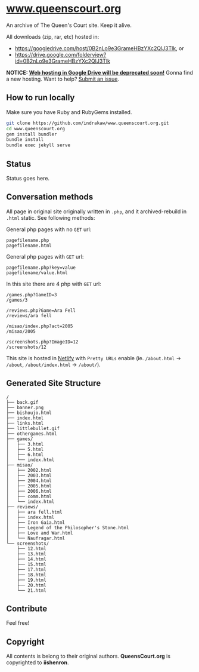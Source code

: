 # www.queenscourt.org
An archive of The Queen's Court site. Keep it alive.

All downloads (zip, rar, etc) hosted in:
- https://googledrive.com/host/0B2nLo9e3GrameHBzYXc2QlJ3Tlk, or
- https://drive.google.com/folderview?id=0B2nLo9e3GrameHBzYXc2QlJ3Tlk

**NOTICE: [Web hosting in Google Drive will be deprecated soon!](//googleappsupdates.blogspot.co.id/2015/08/deprecating-web-hosting-support-in.html)** Gonna find a new hosting. Want to help? [Submit an issue](//github.com/indrakaw/www.queenscourt.org/issues).

## How to run locally
Make sure you have Ruby and RubyGems installed.

```BASH
git clone https://github.com/indrakaw/www.queenscourt.org.git
cd www.queenscourt.org
gem install bundler
bundle install
bundle exec jekyll serve
```

## Status
Status goes here.

## Conversation methods
All page in original site originally written in `.php`, and it archived-rebuild in `.html` static. See following methods:

General php pages with no `GET` url:
```
pagefilename.php
pagefilename.html
```
General php pages with `GET` url:
```
pagefilename.php?key=value
pagefilename/value.html
```

In this site there are 4 php with `GET` url:
```
/games.php?GameID=3
/games/3

/reviews.php?Game=Ara Fell
/reviews/ara fell

/misao/index.php?act=2005
/misao/2005

/screenshots.php?ImageID=12
/screenshots/12
```

This site is hosted in [Netlify](//netlify.com) with `Pretty URLs` enable (ie. `/about.html` -> `/about`, `/about/index.html` -> `/about/`).

## Generated Site Structure
```
/
├── back.gif
├── banner.png
├── bishoujo.html
├── index.html
├── links.html
├── littlebullet.gif
├── othergames.html
├── games/
│   ├── 3.html
│   ├── 5.html
│   ├── 6.html
│   └── index.html
├── misao/
│   ├── 2002.html
│   ├── 2003.html
│   ├── 2004.html
│   ├── 2005.html
│   ├── 2006.html
│   ├── comm.html
│   └── index.html
├── reviews/
│   ├── ara fell.html
│   ├── index.html
│   ├── Iron Gaia.html
│   ├── Legend of the Philosopher's Stone.html
│   ├── Love and War.html
│   └── Naufragar.html
└── screenshots/
    ├── 12.html
    ├── 13.html
    ├── 14.html
    ├── 15.html
    ├── 17.html
    ├── 18.html
    ├── 19.html
    ├── 20.html
    └── 21.html
```

## Contribute

Feel free!

## Copyright

All contents is belong to their original authors.
**QueensCourt.org** is copyrighted to **iishenron**.

<!-- More copyright stuff goes here -->
